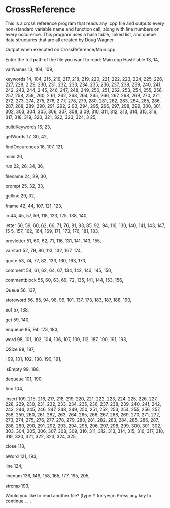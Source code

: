 # CrossReference
This is a cross reference program that reads any .cpp file and outputs every non-standard variable name and function call, along with line numbers on every occurence.
This program uses a hash table, linked list, and queue data structures that are all created by Doug Wagner. 

Output when executed on CrossReference/Main.cpp:

Enter the full path of the file you want to read:
Main.cpp
HashTable
13, 14,

varNames
13, 104, 109,

keywords
14, 104, 215, 216, 217, 218, 219, 220, 221, 222, 223, 224, 225, 226, 227, 228, 2
29, 230, 231, 232, 233, 234, 235, 236, 237, 238, 239, 240, 241, 242, 243, 244, 2
45, 246, 247, 248, 249, 250, 251, 252, 253, 254, 255, 256, 257, 258, 259, 260, 2
61, 262, 263, 264, 265, 266, 267, 268, 269, 270, 271, 272, 273, 274, 275, 276, 2
77, 278, 279, 280, 281, 282, 283, 284, 285, 286, 287, 288, 289, 290, 291, 292, 2
93, 294, 295, 296, 297, 298, 299, 300, 301, 302, 303, 304, 305, 306, 307, 308, 3
09, 310, 311, 312, 313, 314, 315, 316, 317, 318, 319, 320, 321, 322, 323, 324, 3
25,

buildKeywords
16, 23,

getWords
17, 30, 42,

findOccurences
18, 107, 121,

main
20,

run
22, 26, 34, 36,

filename
24, 29, 30,

prompt
25, 32, 33,

getline
29, 32,

fname
42, 44, 107, 121, 123,

in
44, 45, 57, 59, 118, 123, 125, 138, 140,

letter
50, 59, 60, 62, 66, 71, 76, 81, 83, 85, 92, 94, 116, 130, 140, 141, 143, 147, 15
5, 157, 162, 164, 169, 171, 173, 176, 181, 183,

prevletter
51, 60, 62, 71, 116, 131, 141, 143, 155,

varstart
52, 79, 86, 113, 132, 167, 174,

quote
53, 74, 77, 82, 133, 160, 163, 170,

comment
54, 61, 62, 64, 67, 134, 142, 143, 145, 150,

commentblock
55, 60, 63, 69, 72, 135, 141, 144, 153, 156,

Queue
56, 137,

storeword
56, 85, 94, 98, 99, 101, 137, 173, 183, 187, 188, 190,

eof
57, 138,

get
59, 140,

enqueue
85, 94, 173, 183,

word
98, 101, 102, 104, 106, 107, 109, 112, 187, 190, 191, 193,

QSize
98, 187,

i
99, 101, 102, 188, 190, 191,

isEmpty
99, 188,

dequeue
101, 190,

find
104,

insert
109, 215, 216, 217, 218, 219, 220, 221, 222, 223, 224, 225, 226, 227, 228, 229,
230, 231, 232, 233, 234, 235, 236, 237, 238, 239, 240, 241, 242, 243, 244, 245,
246, 247, 248, 249, 250, 251, 252, 253, 254, 255, 256, 257, 258, 259, 260, 261,
262, 263, 264, 265, 266, 267, 268, 269, 270, 271, 272, 273, 274, 275, 276, 277,
278, 279, 280, 281, 282, 283, 284, 285, 286, 287, 288, 289, 290, 291, 292, 293,
294, 295, 296, 297, 298, 299, 300, 301, 302, 303, 304, 305, 306, 307, 308, 309,
310, 311, 312, 313, 314, 315, 316, 317, 318, 319, 320, 321, 322, 323, 324, 325,


close
118,

aWord
121, 193,

line
124,

linenum
136, 149, 158, 165, 177, 195, 205,

strcmp
193,


Would you like to read another file? (type Y for yes)n
Press any key to continue . . .
